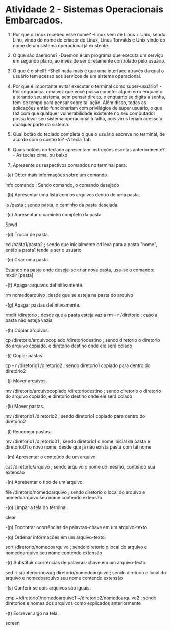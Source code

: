   # Atividade 2 - Sistemas Operacionais Embarcados.


   1. Por que o Linux recebeu esse nome?
       -Linux vem de Linus + Unix, sendo Linu, vindo do nome do criador do Linux, Linus Torvalds e Unix vindo do nome de um sistema operacional já existente.

   2. O que são daemons?
       -Daemon é um programa que executa um serviço em segundo plano, ao invés de ser diretamente controlado pelo usuário.

   3. O que é o shell?
        -Shell nada mais é que uma interface através da qual o usuário tem acesso aos serviços de um sistema operacional.

   4. Por que é importante evitar executar o terminal como super-usuário?
    -Por segurança, uma vez que você possa cometer algum erro enquanto alterando seu sistema, sem pensar direito, e enquanto se digita a senha, tem-se tempo para pensar sobre tal ação. Além disso, todas as aplicações então funcionariam com privilégios de super usuário, o que faz com que qualquer vulnerabilidade existente no seu computador possa levar seu sistema operacional à falha, pois virus teriam acesso à qualquer parte do sistema.

   5. Qual botão do teclado completa o que o usuário escreve no terminal, de acordo com o contexto?
    -A tecla Tab

   6. Quais botões do teclado apresentam instruções escritas anteriormente?
    - As teclas cima, ou baixo
   

   7. Apresente os respectivos comandos no terminal para: 
   
   -(a) Obter mais informações sobre um comando. 

info comando ; Sendo comando, o comando desejado
    
   -(b) Apresentar uma lista com os arquivos dentro de uma pasta. 
  
  ls /pasta   ; sendo pasta, o caminho da pasta desejada
    
   -(c) Apresentar o caminho completo da pasta. 
 
 $pwd
    
   -(d) Trocar de pasta. 
  
  cd /pasta1/pasta2 ; sendo que inicialmente cd leva para a pasta "home", então a pasta1 tende a ser o usuário
   
   -(e) Criar uma pasta. 
 
 Estando na pasta onde deseja-se criar nova pasta, usa-se o comando: mkdir [pasta]
   
   -(f) Apagar arquivos definitivamente. 
  
  rm nomedoarquivo ;desde que se esteja na pasta do arquivo
   
   -(g) Apagar pastas definitivamente. 
  
  rmdir /diretorio ; desde que a pasta esteja vazia
   rm - r /diretorio ; caso a pasta não esteja vazia
   
   -(h) Copiar arquivos. 

cp /diretorio/arquivocopiado /diretoriodestino ; sendo diretorio o diretorio do arquivo copiado, e diretorio destino onde ele será colado
   
   -(i) Copiar pastas. 
 
 cp - r /diretorio1 /diretorio2 ; sendo diretorio1 copiado para dentro do diretório2
   
   -(j) Mover arquivos. 
  
  mv /diretorio/arquivocopiado /diretoriodestino ; sendo diretorio o diretorio do arquivo copiado, e diretorio destino onde ele será colado
   
   -(k) Mover pastas. 
  
  mv /diretorio1 /diretorio2 ; sendo diretorio1 copiado para dentro do diretório2
   
   -(l) Renomear pastas. 

mv /diretorio1 /diretorio01 ; sendo diretorio1 o nome inicial da pasta e diretorio01 o novo nome, desde que já não exista pasta com tal nome
   
   -(m) Apresentar o conteúdo de um arquivo. 
  
  cat /diretorio/arquivo ; sendo arquivo o nome do mesmo, contendo sua extensão
   
   -(n) Apresentar o tipo de um arquivo. 
    
   file /diretorio/nomedoarquivo  ; sendo diretorio o local do arquivo e nomedoarquivo seu nome contendo extensão
   
   -(o) Limpar a tela do terminal. 
   
   clear
   
   -(p) Encontrar ocorrências de palavras-chave em um arquivo-texto. 

   
   -(q) Ordenar informações em um arquivo-texto. 
  
  sort /diretorio/nomedoarquivo  ; sendo diretorio o local do arquivo e nomedoarquivo seu nome contendo extensão
   
   -(r) Substituir ocorrências de palavras-chave em um arquivo-texto. 
  
  sed -i s/anterior/nova/g diretorio/nomedoarquivo ; sendo diretorio o local do arquivo e nomedoarquivo seu nome contendo extensão
   
   -(s) Conferir se dois arquivos são iguais. 
  
  cmp ~/diretorio1/nomedoarquivo1 ~/diretorio2/nomedoarquivo2 ; sendo diretorios e nomes dos arquivos como explicados anteriormente
   
   -(t) Escrever algo na tela.
   
   screen
